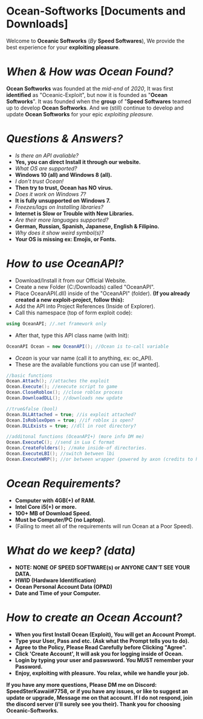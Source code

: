 # Ocean-Softworks [Documents and Downloads]

Welcome to **Oceanic Softworks** (*By* **Speed Softwares**), We provide the best experience for your **exploiting pleasure**.

# *When & How was Ocean Found?*
**Ocean Softworks** was founded at the *mid-end* of *2020*, It was first **identified** as "Oceanic-Exploit", but now it is founded as "**Ocean Softworks**". It was founded when the **group** of "**Speed Softwares** teamed up to develop **Ocean Softworks**. And we (still) continue to develop and update **Ocean Softworks** for your epic *exploiting pleasure*.

# *Questions & Answers?*
- *Is there an API avaliable?*
- **Yes, you can direct Install it through our website.**
- *What OS are supported?*
- **Windows 10 (all) and Windows 8 (all).**
- *I don't trust Ocean!*
- **Then try to trust, Ocean has NO virus.**
- *Does it work on Windows 7?*
- **It is fully unsupported on Windows 7.**
- *Freezes/lags on Installing libraries?*
- **Internet is Slow or Trouble with New Libraries.**
- *Are their more languages supported?*
- **German, Russian, Spanish, Japanese, English & Filipino.**
- *Why does it show weird symbol(s)?*
- **Your OS is missing ex: Emojis, or Fonts.**

# *How to use OceanAPI?*
- Download/Install it from our Official Website.
- Create a new Folder (C:/Downloads) called "OceanAPI".
- Place OceanAPI(.dll) inside of the "OceanAPI" (folder).
**(If you already created a new exploit-project, follow this):**
- Add the API into Project References (Inside of Explorer).
- Call this namespace (top of form exploit code): 
```csharp 
using OceanAPI; //.net framework only
```
- After that, type this API class name (with Init):
```csharp
OceanAPI Ocean = new OceanAPI(); //Ocean is to-call variable
```
- *Ocean* is your var name (call it to anything, ex: oc_API).
- These are the available functions you can use [if wanted].
```csharp
//basic functions
Ocean.Attach(); //attaches the exploit
Ocean.Execute(); //execute script to game
Ocean.CloseRoblox(); //close roblox process
Ocean.DownloadDLL(); //downloads new update

//true&false (bool)
Ocean.DLLAttached = true; //is exploit attached?
Ocean.IsRobloxOpen = true; //if roblox is open?
Ocean.DLLExists = true; //dll in root directory?

//additonal functions (OceanAPI+) (more info DM me)
Ocean.ExecuteC(); //send in Lua C format
Ocean.CreateFolders(); //make inside-of directories.
Ocean.ExecuteLBI(); //switch between lbi
Ocean.ExecuteWRP(); //or between wrapper (powered by axon (credits to him))
```
# *Ocean Requirements?*
- **Computer with 4GB(+) of RAM.**
- **Intel Core i5(+) or more.**
- **100+ MB of Download Speed.**
- **Must be Computer/PC (no Laptop).**
- (Failing to meet all of the requirements will run Ocean at a Poor Speed).

# *What do we keep? (data)*
- **NOTE: NONE OF SPEED SOFTWARE(s) or ANYONE CAN'T SEE YOUR DATA.**
- **HWID (Hardware Identification)**
- **Ocean Personal Account Data (OPAD)**
- **Date and Time of your Computer.**

# *How to create an Ocean Account?*
- **When you first Install Ocean (Exploit), You will get an Account Prompt.**
- **Type your User, Pass and etc. (Ask what the Prompt tells you to do).**
- **Agree to the Policy, Please Read Carefully before Clicking "Agree".**
- **Click 'Create Account', It will ask you for logging inside of Ocean.**
- **Login by typing your user and paswsword. You MUST remember your Password.**
- **Enjoy, exploiting with pleasure. You relax, while we handle your job.**

**If you have any more questions, Please DM me on Discord: SpeedSterKawaii#7758, or if you have any issues, or like to suggest an update or upgrade, Message me on that account. If I do not respond, join the discord server (i'll surely see you their). Thank you for choosing Oceanic-Softworks.**
